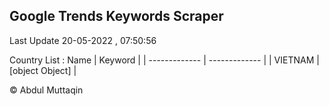 

## Google Trends Keywords Scraper 
 
Last Update 20-05-2022 , 07:50:56

Country List :
 Name  | Keyword |
| ------------- | ------------- |
| VIETNAM | [object Object] |



© Abdul Muttaqin 
